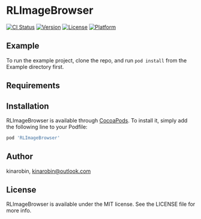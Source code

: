 # RLImageBrowser

[![CI Status](https://img.shields.io/travis/kinarobin@outlook.com/RLImageBrowser.svg?style=flat)](https://travis-ci.org/kinarobin@outlook.com/RLImageBrowser)
[![Version](https://img.shields.io/cocoapods/v/RLImageBrowser.svg?style=flat)](https://cocoapods.org/pods/RLImageBrowser)
[![License](https://img.shields.io/cocoapods/l/RLImageBrowser.svg?style=flat)](https://cocoapods.org/pods/RLImageBrowser)
[![Platform](https://img.shields.io/cocoapods/p/RLImageBrowser.svg?style=flat)](https://cocoapods.org/pods/RLImageBrowser)

## Example

To run the example project, clone the repo, and run `pod install` from the Example directory first.

## Requirements

## Installation

RLImageBrowser is available through [CocoaPods](https://cocoapods.org). To install
it, simply add the following line to your Podfile:

```ruby
pod 'RLImageBrowser'
```

## Author

kinarobin, kinarobin@outlook.com

## License

RLImageBrowser is available under the MIT license. See the LICENSE file for more info.
